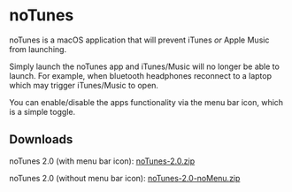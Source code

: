 # noTunes

noTunes is a macOS application that will prevent iTunes _or_ Apple Music from launching.

Simply launch the noTunes app and iTunes/Music will no longer be able to launch. For example, when bluetooth headphones reconnect to a laptop which may trigger iTunes/Music to open.

You can enable/disable the apps functionality via the menu bar icon, which is a simple toggle.

## Downloads

noTunes 2.0 (with menu bar icon): [noTunes-2.0.zip](https://github.com/tombonez/noTunes/releases/download/v2.0/noTunes-2.0.zip)

noTunes 2.0 (without menu bar icon): [noTunes-2.0-noMenu.zip](https://github.com/tombonez/noTunes/releases/download/v2.0/noTunes-2.0-noMenu.zip)
